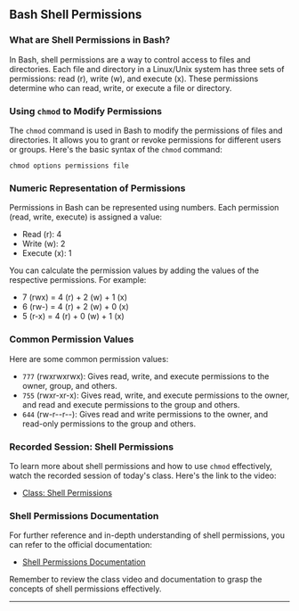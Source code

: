 ## Bash Shell Permissions

### What are Shell Permissions in Bash?

In Bash, shell permissions are a way to control access to files and directories. Each file and directory in a Linux/Unix system has three sets of permissions: read (r), write (w), and execute (x). These permissions determine who can read, write, or execute a file or directory.

### Using `chmod` to Modify Permissions

The `chmod` command is used in Bash to modify the permissions of files and directories. It allows you to grant or revoke permissions for different users or groups. Here's the basic syntax of the `chmod` command:

```
chmod options permissions file
```

### Numeric Representation of Permissions

Permissions in Bash can be represented using numbers. Each permission (read, write, execute) is assigned a value:

- Read (r): 4
- Write (w): 2
- Execute (x): 1

You can calculate the permission values by adding the values of the respective permissions. For example:

- 7 (rwx) = 4 (r) + 2 (w) + 1 (x)
- 6 (rw-) = 4 (r) + 2 (w) + 0 (x)
- 5 (r-x) = 4 (r) + 0 (w) + 1 (x)

### Common Permission Values

Here are some common permission values:

- `777` (rwxrwxrwx): Gives read, write, and execute permissions to the owner, group, and others.
- `755` (rwxr-xr-x): Gives read, write, and execute permissions to the owner, and read and execute permissions to the group and others.
- `644` (rw-r--r--): Gives read and write permissions to the owner, and read-only permissions to the group and others.

### Recorded Session: Shell Permissions

To learn more about shell permissions and how to use `chmod` effectively, watch the recorded session of today's class. Here's the link to the video:

- [Class: Shell Permissions](https://youtu.be/ySUW70bPBuA)

### Shell Permissions Documentation

For further reference and in-depth understanding of shell permissions, you can refer to the official documentation:

- [Shell Permissions Documentation](https://linuxcommand.org/lc3_lts0090.php)

Remember to review the class video and documentation to grasp the concepts of shell permissions effectively.

---

